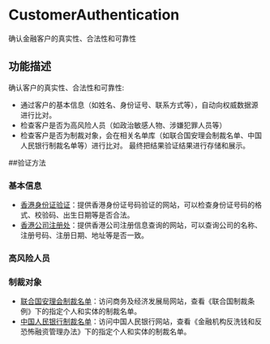 # CustomerAuthentication
确认金融客户的真实性、合法性和可靠性

## 功能描述
确认客户的真实性、合法性和可靠性:
- 通过客户的基本信息（如姓名、身份证号、联系方式等），自动向权威数据源进行比对。
- 检查客户是否为高风险人员（如政治敏感人物、涉嫌犯罪人员等）
- 检查客户是否为制裁对象，会在相关名单库（如联合国安理会制裁名单、中国人民银行制裁名单等）进行比对。
最终把结果验证结果进行存储和展示。 

##验证方法
### 基本信息
- [香港身份证验证](https://stripe.com/zh-cn-hk/identity)：提供香港身份证号码验证的网站，可以检查身份证号码的格式、校验码、出生日期等是否合法。
- [香港公司注册处](https://www.zhihu.com/question/30768186)：提供香港公司注册信息查询的网站，可以查询公司的名称、注册号码、注册日期、地址等是否一致。

### 高风险人员

### 制裁对象
- [联合国安理会制裁名单](https://www.cedb.gov.hk/tc/policies/united-nations-security-council-sanctions.html)：访问商务及经济发展局网站，查看《联合国制裁条例》下的指定个人和实体的制裁名单。
- [中国人民银行制裁名单]()：访问中国人民银行网站，查看《金融机构反洗钱和反恐怖融资管理办法》下的指定个人和实体的制裁名单。